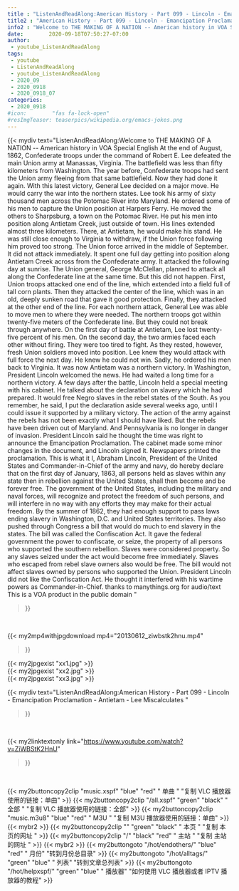 ```yaml
---
title : "ListenAndReadAlong:American History - Part 099 - Lincoln - Emancipation Proclamation - Antietam - Lee Miscalculates "
title2 : "American History - Part 099 - Lincoln - Emancipation Proclamation - Antietam - Lee Miscalculates "
info2 : "Welcome to THE MAKING OF A NATION -- American history in VOA Special English  At the end of August, 1862, Confederate troops under the command of Robert E. Lee defeated the main Union army at Manassas, Virginia. The battlefield was less than fifty kilometers from Washington. The year before, Confederate troops had sent the Union army fleeing from that same battlefield. Now they had done it again. With this latest victory, General Lee decided on a major move. He would carry the war into the northern states. Lee took his army of sixty thousand men across the Potomac River into Maryland. He ordered some of his men to capture the Union position at Harpers Ferry. He moved the others to Sharpsburg, a town on the Potomac River. He put his men into position along Antietam Creek, just outside of town. His lines extended almost three kilometers. There, at Antietam, he would make his stand. He was still close enough to Virginia to withdraw, if the Union force following him proved too strong. The Union force arrived in the middle of September. It did not attack immediately. It spent one full day getting into position along Antietam Creek across from the Confederate army. It attacked the following day at sunrise. The Union general, George McClellan, planned to attack all along the Confederate line at the same time. But this did not happen. First, Union troops attacked one end of the line, which extended into a field full of tall corn plants. Then they attacked the center of the line, which was in an old, deeply sunken road that gave it good protection. Finally, they attacked at the other end of the line. For each northern attack, General Lee was able to move men to where they were needed. The northern troops got within twenty-five meters of the Confederate line. But they could not break through anywhere. On the first day of battle at Antietam, Lee lost twenty-five percent of his men. On the second day, the two armies faced each other without firing. They were too tired to fight. As they rested, however, fresh Union soldiers moved into position. Lee knew they would attack with full force the next day. He knew he could not win. Sadly, he ordered his men back to Virginia. It was now   Antietam was a northern victory. In Washington, President Lincoln welcomed the news. He had waited a long time for a northern victory. A few days after the battle, Lincoln held a special meeting with his cabinet. He talked about the declaration on slavery which he had prepared. It would free Negro slaves in the rebel states of the South.  As you remember,  he said,  I put the declaration aside several weeks ago, until I could issue it supported by a military victory. The action of the army against the rebels has not been exactly what I should have liked. But the rebels have been driven out of Maryland. And Pennsylvania is no longer in danger of invasion.  President Lincoln said he thought the time was right to announce the Emancipation Proclamation. The cabinet made some minor changes in the document, and Lincoln signed it. Newspapers printed the proclamation. This is what it    I, Abraham Lincoln, President of the United States and Commander-in-Chief of the army and navy, do hereby declare that on the first day of January, 1863, all persons held as slaves within any state then in rebellion against the United States, shall then become and be forever free.  The government of the United States, including the military and naval forces, will recognize and protect the freedom of such persons, and will interfere in no way with any efforts they may make for their actual freedom.  By the summer of 1862, they had enough support to pass laws ending slavery in Washington, D.C. and United States territories. They also pushed through Congress a bill that would do much to end slavery in the states. The bill was called the Confiscation Act. It gave the federal government the power to confiscate, or seize, the property of all persons who supported the southern rebellion. Slaves were considered property. So any slaves seized under the act would become free immediately. Slaves who escaped from rebel slave owners also would be free. The bill would not affect slaves owned by persons who supported the Union. President Lincoln did not like the Confiscation Act. He thought it interfered with his wartime powers as Commander-in-Chief. thanks to manythings.org for audio/text This is a VOA product in the public domain "
date:        2020-09-18T07:50:27-07:00
author:
 - youtube_ListenAndReadAlong
tags:
 - youtube
 - ListenAndReadAlong
 - youtube_ListenAndReadAlong
 - 2020_09
 - 2020_0918
 - 2020_0918_07
categories:
 - 2020_0918
#icon:        "fas fa-lock-open"
#resImgTeaser: teaserpics/wikipedia.org/emacs-jokes.png
---
```


{{< mydiv text="ListenAndReadAlong:Welcome to THE MAKING OF A NATION -- American history in VOA Special English  At the end of August, 1862, Confederate troops under the command of Robert E. Lee defeated the main Union army at Manassas, Virginia. The battlefield was less than fifty kilometers from Washington. The year before, Confederate troops had sent the Union army fleeing from that same battlefield. Now they had done it again. With this latest victory, General Lee decided on a major move. He would carry the war into the northern states. Lee took his army of sixty thousand men across the Potomac River into Maryland. He ordered some of his men to capture the Union position at Harpers Ferry. He moved the others to Sharpsburg, a town on the Potomac River. He put his men into position along Antietam Creek, just outside of town. His lines extended almost three kilometers. There, at Antietam, he would make his stand. He was still close enough to Virginia to withdraw, if the Union force following him proved too strong. The Union force arrived in the middle of September. It did not attack immediately. It spent one full day getting into position along Antietam Creek across from the Confederate army. It attacked the following day at sunrise. The Union general, George McClellan, planned to attack all along the Confederate line at the same time. But this did not happen. First, Union troops attacked one end of the line, which extended into a field full of tall corn plants. Then they attacked the center of the line, which was in an old, deeply sunken road that gave it good protection. Finally, they attacked at the other end of the line. For each northern attack, General Lee was able to move men to where they were needed. The northern troops got within twenty-five meters of the Confederate line. But they could not break through anywhere. On the first day of battle at Antietam, Lee lost twenty-five percent of his men. On the second day, the two armies faced each other without firing. They were too tired to fight. As they rested, however, fresh Union soldiers moved into position. Lee knew they would attack with full force the next day. He knew he could not win. Sadly, he ordered his men back to Virginia. It was now   Antietam was a northern victory. In Washington, President Lincoln welcomed the news. He had waited a long time for a northern victory. A few days after the battle, Lincoln held a special meeting with his cabinet. He talked about the declaration on slavery which he had prepared. It would free Negro slaves in the rebel states of the South.  As you remember,  he said,  I put the declaration aside several weeks ago, until I could issue it supported by a military victory. The action of the army against the rebels has not been exactly what I should have liked. But the rebels have been driven out of Maryland. And Pennsylvania is no longer in danger of invasion.  President Lincoln said he thought the time was right to announce the Emancipation Proclamation. The cabinet made some minor changes in the document, and Lincoln signed it. Newspapers printed the proclamation. This is what it    I, Abraham Lincoln, President of the United States and Commander-in-Chief of the army and navy, do hereby declare that on the first day of January, 1863, all persons held as slaves within any state then in rebellion against the United States, shall then become and be forever free.  The government of the United States, including the military and naval forces, will recognize and protect the freedom of such persons, and will interfere in no way with any efforts they may make for their actual freedom.  By the summer of 1862, they had enough support to pass laws ending slavery in Washington, D.C. and United States territories. They also pushed through Congress a bill that would do much to end slavery in the states. The bill was called the Confiscation Act. It gave the federal government the power to confiscate, or seize, the property of all persons who supported the southern rebellion. Slaves were considered property. So any slaves seized under the act would become free immediately. Slaves who escaped from rebel slave owners also would be free. The bill would not affect slaves owned by persons who supported the Union. President Lincoln did not like the Confiscation Act. He thought it interfered with his wartime powers as Commander-in-Chief. thanks to manythings.org for audio/text This is a VOA product in the public domain "
>}}
<br>


{{< my2mp4withjpgdownload mp4="20130612_ziwbstk2hnu.mp4"
>}}

{{< my2jpgexist "xx1.jpg" >}}<br>
{{< my2jpgexist "xx2.jpg" >}}<br>
{{< my2jpgexist "xx3.jpg" >}}<br>



{{< mydiv text="ListenAndReadAlong:American History - Part 099 - Lincoln - Emancipation Proclamation - Antietam - Lee Miscalculates "
>}}
<br>

{{< my2linktextonly link="https://www.youtube.com/watch?v=ZiWBStK2HnU"
>}}


<br>

{{< my2buttoncopy2clip "music.xspf"        "blue"   "red"    " 单曲 "  "复制 VLC 播放器使用的链接：单曲" >}} {{< my2buttoncopy2clip "/all.xspf"         "green"  "black"  " 全部 "  "复制 VLC 播放器使用的链接：全部" >}} {{< my2buttoncopy2clip "music.m3u8"        "blue"   "red"    " M3U  "    "复制 M3U 播放器使用的链接：单曲" >}} {{< mybr2 >}} {{< my2buttoncopy2clip ""                  "green"  "black"  " 本页 "    "复制 本页的网址 " >}} {{< my2buttoncopy2clip "/"                 "black"  "red"    " 主站 "    "复制 主站的网址 " >}} {{< mybr2 >}} {{< my2buttongoto      "/hot/endothers/"   "blue"   "red"    " 月份"   "转到月份总目录" >}} {{< my2buttongoto      "/hot/alltags/"     "green"  "blue"   " 列表"   "转到文章总列表" >}} {{< my2buttongoto      "/hot/helpxspf/"    "green"  "blue"   " 播放器" "如何使用 VLC 播放器或者 IPTV 播放器的教程" >}} 
